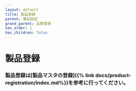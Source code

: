 ```yaml
---
layout: default
title: 製品登録
parent: 事前設定
grand_parent: 品質管理
nav_order: 1
has_children: false
---
```


# 製品登録

### 製品登録は[製品マスタの登録]({% link docs/product-registration/index.md%})を参考に行ってください。